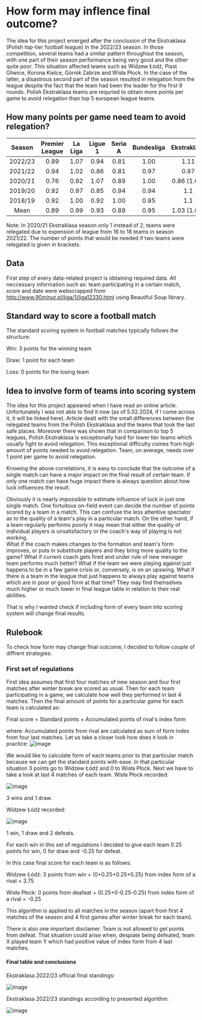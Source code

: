 # How form may inflence final outcome? 
The idea for this project emerged after the conclusion of the Ekstraklasa (Polish top-tier football league) in the 2022/23 season. In those competition, several teams had a similar pattern throughout the season, with one part of their season performance being very good and the other quite poor. This situation affected teams such as Widzew Łódź, Piast Gliwice, Korona Kielce, Górnik Zabrze and Wisła Płock. In the case of the latter, a disastrous second part of the season resulted in relegation from the league despite the fact that the team had been the leader for the first 9 rounds. Polish Ekstraklasa teams are requried to obtain more points per game to avoid relegation than top 5 european league teams.

## How many points per game need team to avoid relegation?
|Season|Premier League|La Liga|Ligue 1|Seria A|Bundesliga|Ekstraklasa|
| :-------------: |:-------------:| :-----:|:-----:|:------:|:----:|:----:|
| 2022/23      |0.89|1.07|0.94     |    0.81 |1.00     |    1.11 |
| 2021/22      |0.94|1.02|0.86     |    0.81 |0.97     |    0.97 |
| 2020/21      |0.76|0.92|1.07     |    0.89 |1.00      |    0.86 (1.00)|
| 2019/20      |0.92|0.97|0.85      |    0.94 |0.94      |   1.1|
| 2018/19      |0.92|1.00|0.92      |    1.00 |0.85     |    1.1 |
| Mean      |0.89|0.99|0.93      |    0.89 |0.95     |    1.03 (1.06) |

Note: In 2020/21 Ekstraklasa season only 1 instead of 2, teams were relegated due to expension of league from 16 to 18 teams in season 2021/22. 
The number of points that would be needed if two teams were relegated is given in brackets.

## Data
First step of every data-related project is obtaining required data. All neccessary information such as: team participating in a certain match, score and date were webscrapped from http://www.90minut.pl/liga/1/liga12330.html using Beautiful Soup library.

##  Standard way to score a football match
The standard scoring system in football matches typically follows the structure:

Win: 3 points for the winning team

Draw: 1 point for each team

Loss: 0 points for the losing team

## Idea to involve form of teams into scoring system
The idea for this project appeared when I have read an online article. Unfortunately I was not able to find it now (as of 5.02.2024, if I come across it, it will be linked here). Article dealt with the small differences between the relegated teams from the Polish Ekstraklasa and the teams that took the last safe places. Moreover there was shown that in comparison to top 5 leagues, Polish Ekstraklasa is exceptionally hard for lower tier teams which usually fight to avoid relegation. This exceptional difficulty comes from high amount of points needed to avoid relegation. Team, on average, needs over 1 point per game to avoid relegation.

Knowing the above correlations, it is easy to conclude that the outcome of a single match can have a major impact on the final result of certain team. If only one match can have huge impact there is always question about how luck influences the result.

Obviously it is nearly impossible to estimate influence of luck in just one single match. One fortuitous on-field event can decide the number of points scored by a team in a match. This can confuse the less attentive spectator as to the quality of a team's play in a particular match. On the other hand, if a team regularly performs poorly it may mean that either the quality of individual players is unsatisfactory or the coach's way of playing is not working.         
What if the coach makes changes to the formation and team's form improves, or puts in substitiute players and they bring more quality to the game? What if current coach gets fired and under rule of new menager team performs much better? What if the team we were playing against just happens to be in a few game crisis       or, conversely, is on an upswing. What if there is a team in the league that just happens to always play against teams which are in poor or good form at that time? They may find themselves much higher or much lower in final league table in relation to their real abilities. 

That is why I wanted check if including form of every team into scoring system will change final results.

## Rulebook 
To check how form may change final outcome, I decided to follow couple of diffrent strategies:

### First set of regulations

First idea assumes that first four matches of new season and four first matches after winter break are scored as usual.
Then for each team participating in a game, we calculate how well they performed in last 4 matches. Then the final amount of points for a particular game for each team is calculated as:

Final score = Standard points + Accumulated points of rival's index form

where:
Accumulated points from rival are calculated as sum of form index from four last matches.
Let us take a closer look how does it look in practice:
![image](https://github.com/Wojsm2000/HowFormInfluencesFinalOutcome/assets/95697097/cb8d656c-5f33-4fcb-8b26-a5f5e62c48d6)

We would like to calculate form of each teams prior to that particular match because we can get the standard points with ease.
In that particular situation 3 points go to Widzew Łódź and 0 to Wisła Płock.
Next we have to take a look at last 4 matches of each team.
Wisła Płock recorded:

![image](https://github.com/Wojsm2000/HowFormInfluencesFinalOutcome/assets/95697097/058e93c1-24aa-4cf6-bc6d-d63a6b683c23)

3 wins and 1 draw. 

Widzew Łódź recorded:

![image](https://github.com/Wojsm2000/HowFormInfluencesFinalOutcome/assets/95697097/489c14f1-2bea-4413-8a61-67bafad45b34)

1 win, 1 draw and 2 defeats.

For each win in this set of regulations I decided to give each team 0.25 points for win, 0 for draw and -0.25 for defeat.

In this case final score for each team is as follows:

Widzew Łódź: 3 points from win + (0+0.25+0.25+0.25) from index form of a rival = 3.75

Wisła Płock: 0 points from deafeat + (0.25+0-0.25-0.25) from index form of a rival = -0.25
 
This algorithm is applied to all matches in the season (apart from first 4 matches of the season and 4 first games after winter break for each team).

There is also one important disclamer. Team is not allowed to get points from defeat. That situation could arise when, despiate being defeated, team X played team Y which had positive value of index form from 4 last matches. 

#### Final table and conclusions 
Ekstraklasa 2022/23 official final standings:

![image](https://github.com/Wojsm2000/HowFormInfluencesFinalOutcome/assets/95697097/133ce8f6-351a-4ec6-9aa9-2860e66726f5)

Ekstraklasa 2022/23 standings according to presented algorithm:

![image](https://github.com/Wojsm2000/HowFormInfluencesFinalOutcome/assets/95697097/45209715-60a1-45fc-a2e8-7b7dfafc65b8)

